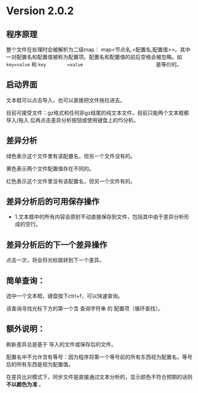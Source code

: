 # Version 2.0.2

## 程序原理

整个文件在处理时会被解析为二级map： map<节点名,<配置名,配置值>>。其中一对配置名和配置值被称为配置项。配置名和配置值的前后空格会被忽略。如 `key=value` 和 `key        =value                           ` 是等价的。

## 启动界面

文本框可以点击导入，也可以直接把文件拖拉进去。

目前可接受文件：gz格式和任何非gz结尾的纯文本文件。目前只能两个文本框都 导入/拖入 后再点击差异分析按钮或使用键盘上的f5分析。

## 差异分析

绿色表示这个文件里有该配置名，但另一个文件没有的。

黄色表示两个文件配置值存在不同的。

红色表示这个文件里没有该配置名，但另一个文件有的。

## 差异分析后的可用保存操作

- 1.文本框中的所有内容会原封不动直接保存到文件，包括其中由于差异分析形成的空行。

## 差异分析后的下一个差异操作

点击一次，将会将光标跳转到下一个差异。

## 简单查询：

选中一个文本框，键盘按下ctrl+f，可以快速查询。

该查询寻找光标下方的第一个含 查询字符串 的 配置项（循环查找）。

## 额外说明：

刷新差异总是基于 导入的文件或保存后的文件。

配置名中不允许含有等号：因为程序将第一个等号前的所有东西视为配置名，等号后的所有东西是视为配置值。

在差异比对模式下，同步文件是直接通过文本分析的，显示颜色不符合预期的话则 **不以颜色为准** 。
